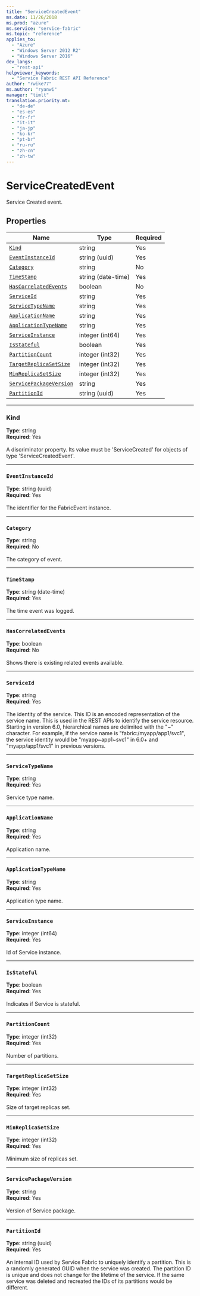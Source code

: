 ```yaml
---
title: "ServiceCreatedEvent"
ms.date: 11/26/2018
ms.prod: "azure"
ms.service: "service-fabric"
ms.topic: "reference"
applies_to: 
  - "Azure"
  - "Windows Server 2012 R2"
  - "Windows Server 2016"
dev_langs: 
  - "rest-api"
helpviewer_keywords: 
  - "Service Fabric REST API Reference"
author: "rwike77"
ms.author: "ryanwi"
manager: "timlt"
translation.priority.mt: 
  - "de-de"
  - "es-es"
  - "fr-fr"
  - "it-it"
  - "ja-jp"
  - "ko-kr"
  - "pt-br"
  - "ru-ru"
  - "zh-cn"
  - "zh-tw"
---
```

# ServiceCreatedEvent

Service Created event.

## Properties
| Name | Type | Required |
| --- | --- | --- |
| [`Kind`](#kind) | string | Yes |
| [`EventInstanceId`](#eventinstanceid) | string (uuid) | Yes |
| [`Category`](#category) | string | No |
| [`TimeStamp`](#timestamp) | string (date-time) | Yes |
| [`HasCorrelatedEvents`](#hascorrelatedevents) | boolean | No |
| [`ServiceId`](#serviceid) | string | Yes |
| [`ServiceTypeName`](#servicetypename) | string | Yes |
| [`ApplicationName`](#applicationname) | string | Yes |
| [`ApplicationTypeName`](#applicationtypename) | string | Yes |
| [`ServiceInstance`](#serviceinstance) | integer (int64) | Yes |
| [`IsStateful`](#isstateful) | boolean | Yes |
| [`PartitionCount`](#partitioncount) | integer (int32) | Yes |
| [`TargetReplicaSetSize`](#targetreplicasetsize) | integer (int32) | Yes |
| [`MinReplicaSetSize`](#minreplicasetsize) | integer (int32) | Yes |
| [`ServicePackageVersion`](#servicepackageversion) | string | Yes |
| [`PartitionId`](#partitionid) | string (uuid) | Yes |

____
### Kind
__Type__: string <br/>
__Required__: Yes <br/>
<br/>
A discriminator property. Its value must be 'ServiceCreated' for objects of type 'ServiceCreatedEvent'.

____
### `EventInstanceId`
__Type__: string (uuid) <br/>
__Required__: Yes<br/>
<br/>
The identifier for the FabricEvent instance.

____
### `Category`
__Type__: string <br/>
__Required__: No<br/>
<br/>
The category of event.

____
### `TimeStamp`
__Type__: string (date-time) <br/>
__Required__: Yes<br/>
<br/>
The time event was logged.

____
### `HasCorrelatedEvents`
__Type__: boolean <br/>
__Required__: No<br/>
<br/>
Shows there is existing related events available.

____
### `ServiceId`
__Type__: string <br/>
__Required__: Yes<br/>
<br/>
The identity of the service. This ID is an encoded representation of the service name. This is used in the REST APIs to identify the service resource.
Starting in version 6.0, hierarchical names are delimited with the "\~" character. For example, if the service name is "fabric:/myapp/app1/svc1",
the service identity would be "myapp~app1\~svc1" in 6.0+ and "myapp/app1/svc1" in previous versions.


____
### `ServiceTypeName`
__Type__: string <br/>
__Required__: Yes<br/>
<br/>
Service type name.

____
### `ApplicationName`
__Type__: string <br/>
__Required__: Yes<br/>
<br/>
Application name.

____
### `ApplicationTypeName`
__Type__: string <br/>
__Required__: Yes<br/>
<br/>
Application type name.

____
### `ServiceInstance`
__Type__: integer (int64) <br/>
__Required__: Yes<br/>
<br/>
Id of Service instance.

____
### `IsStateful`
__Type__: boolean <br/>
__Required__: Yes<br/>
<br/>
Indicates if Service is stateful.

____
### `PartitionCount`
__Type__: integer (int32) <br/>
__Required__: Yes<br/>
<br/>
Number of partitions.

____
### `TargetReplicaSetSize`
__Type__: integer (int32) <br/>
__Required__: Yes<br/>
<br/>
Size of target replicas set.

____
### `MinReplicaSetSize`
__Type__: integer (int32) <br/>
__Required__: Yes<br/>
<br/>
Minimum size of replicas set.

____
### `ServicePackageVersion`
__Type__: string <br/>
__Required__: Yes<br/>
<br/>
Version of Service package.

____
### `PartitionId`
__Type__: string (uuid) <br/>
__Required__: Yes<br/>
<br/>
An internal ID used by Service Fabric to uniquely identify a partition. This is a randomly generated GUID when the service was created. The partition ID is unique and does not change for the lifetime of the service. If the same service was deleted and recreated the IDs of its partitions would be different.
